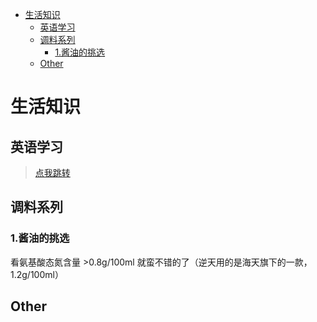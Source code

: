 - [生活知识](#生活知识)
    - [英语学习](#英语学习)
    - [调料系列](#调料系列)
        - [1.酱油的挑选](#1酱油的挑选)
    - [Other](#other)

# 生活知识

## 英语学习
><a href="./en/index.html" target="_blank">点我跳转</a>

## 调料系列

### 1.酱油的挑选 

看氨基酸态氮含量 >0.8g/100ml 就蛮不错的了（逆天用的是海天旗下的一款，1.2g/100ml）

## Other